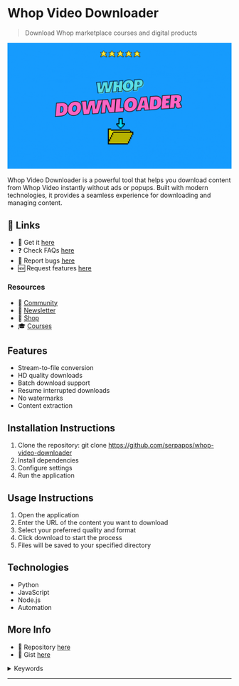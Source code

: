 # Whop Video Downloader

> Download Whop marketplace courses and digital products

![Whop Video Downloader](https://raw.githubusercontent.com/serpapps/whop-video-downloader/assets/images/whop-video-downloader.gif)

Whop Video Downloader is a powerful tool that helps you download content from Whop Video instantly without ads or popups. Built with modern technologies, it provides a seamless experience for downloading and managing content.

## 🔗 Links

- 🎁 Get it [here](https://serp.ly/whop-video-downloader)
- ❓ Check FAQs [here](https://github.com/orgs/serpapps/discussions/categories/faq)
- 🐛 Report bugs [here](https://github.com/serpapps/whop-video-downloader/issues)
- 🆕 Request features [here](https://github.com/serpapps/whop-video-downloader/issues)

### Resources

- 💬 [Community](https://serp.ly/@serp/community)
- 💌 [Newsletter](https://serp.ly/@serp/email)
- 🛒 [Shop](https://serp.ly/@serp/store)
- 🎓 [Courses](https://serp.ly/@serp/courses)

## Features

- Stream-to-file conversion
- HD quality downloads
- Batch download support
- Resume interrupted downloads
- No watermarks
- Content extraction

## Installation Instructions

1. Clone the repository: git clone https://github.com/serpapps/whop-video-downloader
2. Install dependencies
3. Configure settings
4. Run the application

## Usage Instructions

1. Open the application
2. Enter the URL of the content you want to download
3. Select your preferred quality and format
4. Click download to start the process
5. Files will be saved to your specified directory

## Technologies

- Python
- JavaScript
- Node.js
- Automation

## More Info

- 📁 Repository [here](https://github.com/serpapps/whop-video-downloader)
- 📝 Gist [here](https://gist.github.com/devinschumacher/5ce08c8de7b729e2e9805d91c2fdc123)

<details>
<summary>Keywords</summary>

whop video downloader
</details>


---

